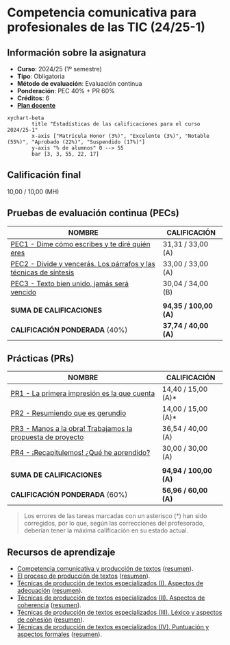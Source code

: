 # Competencia comunicativa para profesionales de las TIC (24/25-1)

## Información sobre la asignatura

- **Curso**: 2024/25 (1º semestre)
- **Tipo**: Obligatoria
- **Método de evaluación**: Evaluación continua
- **Ponderación**: PEC 40% + PR 60%
- **Créditos**: 6
- [**Plan docente**](https://cv.uoc.edu/tren/trenacc/web/GAT_EXP.PLANDOCENTE?any_academico=20241&cod_asignatura=75.563&idioma=CAS&pagina=PD_PREV_PORTAL)

```mermaid
xychart-beta
		title "Estadísticas de las calificaciones para el curso 2024/25-1"
		x-axis ["Matrícula Honor (3%)", "Excelente (3%)", "Notable (55%)", "Aprobado (22%)", "Suspendido (17%)"]
		y-axis "% de alumnos" 0 --> 55
		bar [3, 3, 55, 22, 17]
```

## Calificación final

10,00 / 10,00 (MH)

## Pruebas de evaluación continua (PECs)

| NOMBRE                                                                  | CALIFICACIÓN       |
|-------------------------------------------------------------------------|--------------------|
| [PEC1 - Dime cómo escribes y te diré quién eres](pec1)                    | 31,31 / 33,00 (A)  |
| [PEC2 - Divide y vencerás. Los párrafos y las técnicas de síntesis](pec2) | 33,00 / 33,00 (A)  |
| [PEC3 - Texto bien unido, jamás será vencido](pec3)                       | 30,04 / 34,00 (B)  |
|                                                                         |                    |
| **SUMA DE CALIFICACIONES**                                              | **94,35 / 100,00 (A)** |
| **CALIFICACIÓN PONDERADA** (40%)                                        | **37,74 / 40,00 (A)**  |

## Prácticas (PRs)

| NOMBRE                                                            | CALIFICACIÓN           |
|-------------------------------------------------------------------|------------------------|
| [PR1 - La primera impresión es la que cuenta](pr1)                | 14,40 / 15,00 (A)*     |
| [PR2 - Resumiendo que es gerundio](pr2)                           | 14,00 / 15,00 (A)*     |
| [PR3 - Manos a la obra! Trabajamos la propuesta de proyecto](pr3) | 36,54 / 40,00 (A)      |
| [PR4 - ¡Recapitulemos! ¿Qué he aprendido?](pr4)                   | 30,00 / 30,00 (A)      |
|                                                                   |                        |
| **SUMA DE CALIFICACIONES**                                        | **94,94 / 100,00 (A)** |
| **CALIFICACIÓN PONDERADA** (60%)                                  | **56,96 / 60,00 (A)**  |

>Los errores de las tareas marcadas con un asterisco (*) han sido corregidos, por lo que, según las correcciones del profesorado, deberían tener la máxima calificación en su estado actual.

## Recursos de aprendizaje

- [Competencia comunicativa y producción de textos](https://materials.campus.uoc.edu/daisy/Materials/PID_00274805/pdf/PID_00274805.pdf) ([resumen](./recursos/competencia_comunicativa_y_produccion_de_textos_resumen.md)).
- [El proceso de producción de textos](https://materials.campus.uoc.edu/daisy/Materials/PID_00279144/pdf/PID_00279144.pdf) ([resumen](./recursos/el_proceso_de_produccion_de_textos_resumen.md)).
- [Técnicas de producción de textos especializados (I). Aspectos de adecuación](https://materials.campus.uoc.edu/daisy/Materials/PID_00274803/pdf/PID_00274803.pdf) ([resumen](./recursos/tecnicas_i_aspectos_de_adecuacion_resumen.md)).
- [Técnicas de producción de textos especializados (II). Aspectos de coherencia](https://materials.campus.uoc.edu/daisy/Materials/PID_00274801/pdf/PID_00274801.pdf) ([resumen](./recursos/tecnicas_ii_aspectos_de_coherencia_resumen.md)).
- [Técnicas de producción de textos especializados (III). Léxico y aspectos de cohesión](https://materials.campus.uoc.edu/daisy/Materials/PID_00274804/pdf/PID_00274804.pdf) ([resumen](./recursos/tecnicas_iii_lexico_y_aspectos_de_cohesion_resumen.md)).
- [Técnicas de producción de textos especializados (IV). Puntuación y aspectos formales](https://materials.campus.uoc.edu/daisy/Materials/PID_00274802/pdf/PID_00274802.pdf) ([resumen](./recursos/tecnicas_iv_puntuacion_y_aspectos_formales_resumen.md)).
